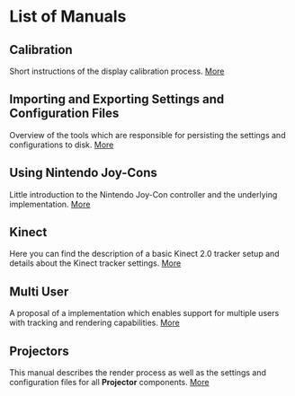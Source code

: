 # List of Manuals

## Calibration
Short instructions of the display calibration process.
[More](Calibration.md)

## Importing and Exporting Settings and Configuration Files
Overview of the tools which are responsible for persisting the settings and
configurations to disk.
[More](ImportExport.md)

## Using Nintendo Joy-Cons
Little introduction to the Nintendo Joy-Con controller and the underlying implementation.
[More](JoyCons.md)

## Kinect
Here you can find the description of a basic Kinect 2.0 tracker setup and details
about the Kinect tracker settings.
[More](Kinect.md)

## Multi User
A proposal of a implementation which enables support for multiple users with tracking
and rendering capabilities.
[More](MultiUser.md)

## Projectors
This manual describes the render process as well as the settings and configuration
files for all **Projector** components.
[More](Projectors.md)
